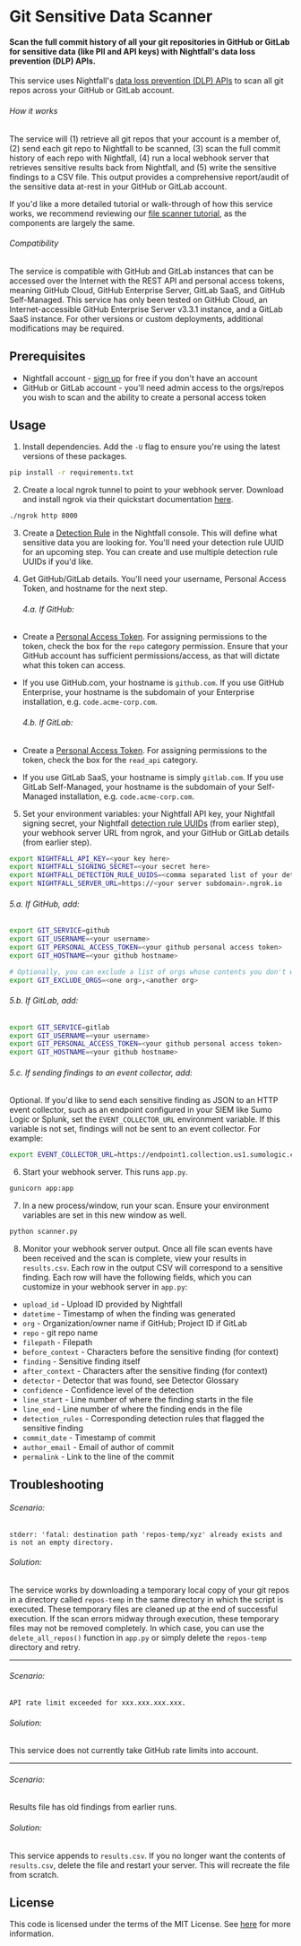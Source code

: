 # Git Sensitive Data Scanner

#### Scan the full commit history of all your git repositories in GitHub or GitLab for sensitive data (like PII and API keys) with Nightfall's data loss prevention (DLP) APIs.

This service uses Nightfall's [data loss prevention (DLP) APIs](https://nightfall.ai/developer-platform) to scan all git repos across your GitHub or GitLab account.

###### How it works
The service will (1) retrieve all git repos that your account is a member of, (2) send each git repo to Nightfall to be scanned, (3) scan the full commit history of each repo with Nightfall, (4) run a local webhook server that retrieves sensitive results back from Nightfall, and (5) write the sensitive findings to a CSV file. This output provides a comprehensive report/audit of the sensitive data at-rest in your GitHub or GitLab account. 

If you'd like a more detailed tutorial or walk-through of how this service works, we recommend reviewing our [file scanner tutorial](https://github.com/nightfallai/file-scanner-tutorial), as the components are largely the same.

###### Compatibility
The service is compatible with GitHub and GitLab instances that can be accessed over the Internet with the REST API and personal access tokens, meaning GitHub Cloud, GitHub Enterprise Server, GitLab SaaS, and GitHub Self-Managed. This service has only been tested on GitHub Cloud, an Internet-accessible GitHub Enterprise Server v3.3.1 instance, and a GitLab SaaS instance. For other versions or custom deployments, additional modifications may be required.

## Prerequisites

* Nightfall account - [sign up](https://app.nightfall.ai/sign-up) for free if you don't have an account
* GitHub or GitLab account - you'll need admin access to the orgs/repos you wish to scan and the ability to create a personal access token

## Usage

1. Install dependencies. Add the `-U` flag to ensure you're using the latest versions of these packages.

```bash
pip install -r requirements.txt
```

2. Create a local ngrok tunnel to point to your webhook server. Download and install ngrok via their quickstart documentation [here](https://ngrok.com/docs/getting-started/).

```bash
./ngrok http 8000
```

3. Create a [Detection Rule](https://docs.nightfall.ai/docs/creating-detection-rules) in the Nightfall console. This will define what sensitive data you are looking for. You'll need your detection rule UUID for an upcoming step. You can create and use multiple detection rule UUIDs if you'd like.

4. Get GitHub/GitLab details. You'll need your username, Personal Access Token, and hostname for the next step.

	###### 4.a. If GitHub:

* Create a [Personal Access Token](https://docs.github.com/en/authentication/keeping-your-account-and-data-secure/creating-a-personal-access-token). For assigning permissions to the token, check the box for the `repo` category permission. Ensure that your GitHub account has sufficient permissions/access, as that will dictate what this token can access. 

* If you use GitHub.com, your hostname is `github.com`. If you use GitHub Enterprise, your hostname is the subdomain of your Enterprise installation, e.g. `code.acme-corp.com`.

	###### 4.b. If GitLab:

* Create a [Personal Access Token](https://docs.gitlab.com/ee/user/profile/personal_access_tokens.html). For assigning permissions to the token, check the box for the `read_api` category.

* If you use GitLab SaaS, your hostname is simply `gitlab.com`. If you use GitLab Self-Managed, your hostname is the subdomain of your Self-Managed installation, e.g. `code.acme-corp.com`.

5. Set your environment variables: your Nightfall API key, your Nightfall signing secret, your Nightfall [detection rule UUIDs](https://docs.nightfall.ai/docs/creating-detection-rules) (from earlier step), your webhook server URL from ngrok, and your GitHub or GitLab details (from earlier step).

```bash
export NIGHTFALL_API_KEY=<your key here>
export NIGHTFALL_SIGNING_SECRET=<your secret here>
export NIGHTFALL_DETECTION_RULE_UUIDS=<comma separated list of your detection rule uuids>
export NIGHTFALL_SERVER_URL=https://<your server subdomain>.ngrok.io
```

###### 5.a. If GitHub, add:

```bash
export GIT_SERVICE=github
export GIT_USERNAME=<your username>
export GIT_PERSONAL_ACCESS_TOKEN=<your github personal access token>
export GIT_HOSTNAME=<your github hostname>

# Optionally, you can exclude a list of orgs whose contents you don't want to scan.
export GIT_EXCLUDE_ORGS=<one org>,<another org>
```

###### 5.b. If GitLab, add:

```bash
export GIT_SERVICE=gitlab
export GIT_USERNAME=<your username>
export GIT_PERSONAL_ACCESS_TOKEN=<your github personal access token>
export GIT_HOSTNAME=<your github hostname>
```

###### 5.c. If sending findings to an event collector, add:

Optional. If you'd like to send each sensitive finding as JSON to an HTTP event collector, such as an endpoint configured in your SIEM like Sumo Logic or Splunk, set the `EVENT_COLLECTOR_URL` environment variable. If this variable is not set, findings will not be sent to an event collector. For example:

```bash
export EVENT_COLLECTOR_URL=https://endpoint1.collection.us1.sumologic.com/receiver/v1/http/...
```

6. Start your webhook server. This runs `app.py`.

```bash
gunicorn app:app
```

7. In a new process/window, run your scan. Ensure your environment variables are set in this new window as well.

```python
python scanner.py
```

8. Monitor your webhook server output. Once all file scan events have been received and the scan is complete, view your results in `results.csv`. Each row in the output CSV will correspond to a sensitive finding. Each row will have the following fields, which you can customize in your webhook server in `app.py`: 

* `upload_id` - Upload ID provided by Nightfall
* `datetime` - Timestamp of when the finding was generated
* `org` - Organization/owner name if GitHub; Project ID if GitLab
* `repo` - git repo name
* `filepath` - Filepath
* `before_context` - Characters before the sensitive finding (for context)
* `finding` - Sensitive finding itself
* `after_context` - Characters after the sensitive finding (for context)
* `detector` - Detector that was found, see Detector Glossary
* `confidence` - Confidence level of the detection
* `line_start` - Line number of where the finding starts in the file
* `line_end` - Line number of where the finding ends in the file
* `detection_rules` - Corresponding detection rules that flagged the sensitive finding
* `commit_date` - Timestamp of commit
* `author_email` - Email of author of commit
* `permalink` - Link to the line of the commit

## Troubleshooting

###### Scenario:
```
stderr: 'fatal: destination path 'repos-temp/xyz' already exists and is not an empty directory.
```

###### Solution:

The service works by downloading a temporary local copy of your git repos in a directory called `repos-temp` in the same directory in which the script is executed. These temporary files are cleaned up at the end of successful execution. If the scan errors midway through execution, these temporary files may not be removed completely. In which case, you can use the `delete_all_repos()` function in `app.py` or simply delete the `repos-temp` directory and retry.

---

###### Scenario:

```API rate limit exceeded for xxx.xxx.xxx.xxx.```

###### Solution:

This service does not currently take GitHub rate limits into account.

---

###### Scenario:

Results file has old findings from earlier runs.

###### Solution:

This service appends to `results.csv`. If you no longer want the contents of `results.csv`, delete the file and restart your server. This will recreate the file from scratch.

## License

This code is licensed under the terms of the MIT License. See [here](LICENSE.md) for more information.